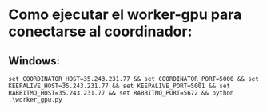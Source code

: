 # Como ejecutar el worker-gpu para conectarse al coordinador:
## Windows:
```
set COORDINATOR_HOST=35.243.231.77 && set COORDINATOR_PORT=5000 && set KEEPALIVE_HOST=35.243.231.77 && set KEEPALIVE_PORT=5001 && set RABBITMQ_HOST=35.243.231.77 && set RABBITMQ_PORT=5672 && python .\worker_gpu.py
```